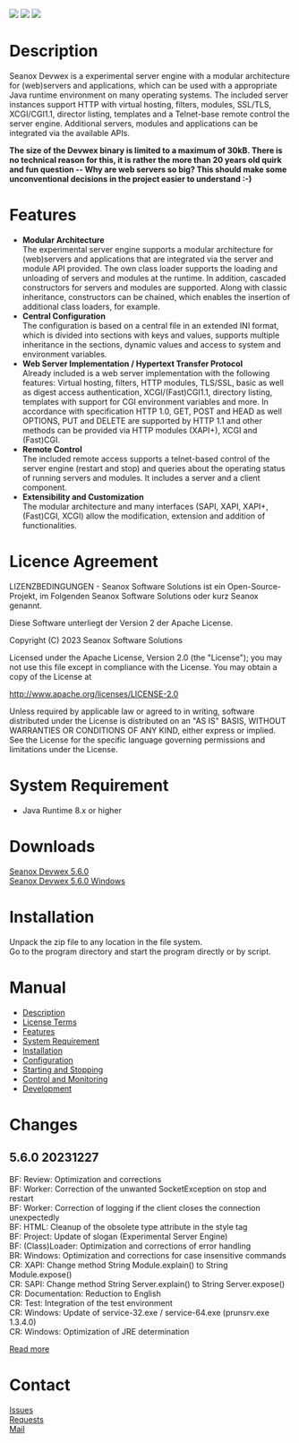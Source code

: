 <p>
  <a href="https://github.com/seanox/devwex/pulls"
      title="Development is waiting for new issues / requests / ideas"
    ><img src="https://img.shields.io/badge/development-passive-blue?style=for-the-badge"
  ></a>
  <a href="https://github.com/seanox/devwex/issues"
    ><img src="https://img.shields.io/badge/maintenance-active-green?style=for-the-badge"
  ></a>
  <a href="http://seanox.de/contact"
    ><img src="https://img.shields.io/badge/support-active-green?style=for-the-badge"
  ></a>
</p>


# Description
Seanox Devwex is a experimental server engine with a modular architecture for
(web)servers and applications, which can be used with a appropriate Java runtime
environment on many operating systems. The included server instances support
HTTP with virtual hosting, filters, modules, SSL/TLS, XCGI/CGI1.1, director
listing, templates and a Telnet-base remote control the server engine.
Additional servers, modules and applications can be integrated via the available
APIs. 

__The size of the Devwex binary is limited to a maximum of 30kB. There is no
technical reason for this, it is rather the more than 20 years old quirk and fun
question -- Why are web servers so big? This should make some unconventional
decisions in the project easier to understand :-)__


# Features
- __Modular Architecture__  
  The experimental server engine supports a modular architecture for
  (web)servers and applications that are integrated via the server and module
  API provided. The own class loader supports the loading and unloading of
  servers and modules at the runtime. In addition, cascaded constructors for
  servers and modules are supported. Along with classic inheritance,
  constructors can be chained, which enables the insertion of additional class
  loaders, for example.
- __Central Configuration__  
  The configuration is based on a central file in an extended INI format, which
  is divided into sections with keys and values, supports multiple inheritance
  in the sections, dynamic values and access to system and environment
  variables.
- __Web Server Implementation / Hypertext Transfer Protocol__  
  Already included is a web server implementation with the following features: 
  Virtual hosting, filters, HTTP modules, TLS/SSL, basic as well as digest 
  access authentication, XCGI/(Fast)CGI1.1, directory listing, templates with
  support for CGI environment variables and more. In accordance with
  specification HTTP 1.0, GET, POST and HEAD as well OPTIONS, PUT and DELETE are
  supported by HTTP 1.1 and other methods can be provided via HTTP modules
  (XAPI+), XCGI and (Fast)CGI. 
- __Remote Control__  
  The included remote access supports a telnet-based control of the server
  engine (restart and stop) and queries about the operating status of running
  servers and modules. It includes a server and a client component. 
- __Extensibility and Customization__  
  The modular architecture and many interfaces (SAPI, XAPI, XAPI+, (Fast)CGI,
  XCGI) allow the modification, extension and addition of functionalities.
 

# Licence Agreement
LIZENZBEDINGUNGEN - Seanox Software Solutions ist ein Open-Source-Projekt, im
Folgenden Seanox Software Solutions oder kurz Seanox genannt.

Diese Software unterliegt der Version 2 der Apache License.

Copyright (C) 2023 Seanox Software Solutions

Licensed under the Apache License, Version 2.0 (the "License"); you may not use
this file except in compliance with the License. You may obtain a copy of the
License at

http://www.apache.org/licenses/LICENSE-2.0

Unless required by applicable law or agreed to in writing, software distributed
under the License is distributed on an "AS IS" BASIS, WITHOUT WARRANTIES OR
CONDITIONS OF ANY KIND, either express or implied. See the License for the
specific language governing permissions and limitations under the License.


# System Requirement
- Java Runtime 8.x or higher


# Downloads
[Seanox Devwex 5.6.0](https://github.com/seanox/devwex/releases/download/5.4.0/seanox-devwex-5.6.0.zip)  
[Seanox Devwex 5.6.0 Windows](https://github.com/seanox/devwex/releases/download/5.4.0/seanox-devwex-5.6.0-win.zip)  


# Installation
Unpack the zip file to any location in the file system.  
Go to the program directory and start the program directly or by script.


# Manual
- [Description](manual/description.md)
- [License Terms](manual/license-terms.md)
- [Features](manual/features.md)
- [System Requirement](manual/system-requirement.md)
- [Installation](manual/installation.md)
- [Configuration](manual/configuration.md)
- [Starting and Stopping](manual/starting-and-stopping.md)
- [Control and Monitoring](manual/control-and-monitoring.md)
- [Development](manual/development.md)


# Changes
## 5.6.0 20231227  
BF: Review: Optimization and corrections  
BF: Worker: Correction of the unwanted SocketException on stop and restart  
BF: Worker: Correction of logging if the client closes the connection unexpectedly  
BF: HTML: Cleanup of the obsolete type attribute in the style tag  
BF: Project: Update of slogan (Experimental Server Engine)  
BF: (Class)Loader: Optimization and corrections of error handling  
BR: Windows: Optimization and corrections for case insensitive commands  
CR: XAPI: Change method String Module.explain() to String Module.expose()  
CR: SAPI: Change method String Server.explain() to String Server.expose()  
CR: Documentation: Reduction to English  
CR: Test: Integration of the test environment  
CR: Windows: Update of service-32.exe / service-64.exe (prunsrv.exe 1.3.4.0)  
CR: Windows: Optimization of JRE determination  

[Read more](https://raw.githubusercontent.com/seanox/devwex/master/CHANGES)


# Contact
[Issues](https://github.com/seanox/devwex/issues)  
[Requests](https://github.com/seanox/devwex/pulls)  
[Mail](https://seanox.com/contact)
